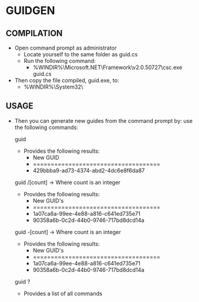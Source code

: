 ﻿# GUIDGEN

## COMPILATION
* Open command prompt as administrator
	* Locate yourself to the same folder as guid.cs
	* Run the following command:
		* %WINDIR%\Microsoft.NET\Framework\v2.0.50727\csc.exe guid.cs 
* Then copy the file compiled, guid.exe, to:
	* %WINDIR%\System32\
	
## USAGE				
* Then you can generate new guides from the command prompt by:
use the following commands:

	guid
	* Provides the following results:
		* New GUID
		* ====================================
		* 429bbba9-ad73-4374-abd2-4dc6e8f6da87

	guid /[count] -> Where count is an integer
	* Provides the following results:
		* New GUID's
		* ====================================
		* 1a07ca6a-99ee-4e88-a816-c641ed735e71
		* 90358a6b-0c2d-44b0-9746-717bd8dcd14a

	guid -[count] -> Where count is an integer
	* Provides the following results:
		* New GUID's
		* ====================================
		* 1a07ca6a-99ee-4e88-a816-c641ed735e71
		* 90358a6b-0c2d-44b0-9746-717bd8dcd14a

	guid ?
	* Provides a list of all commands

